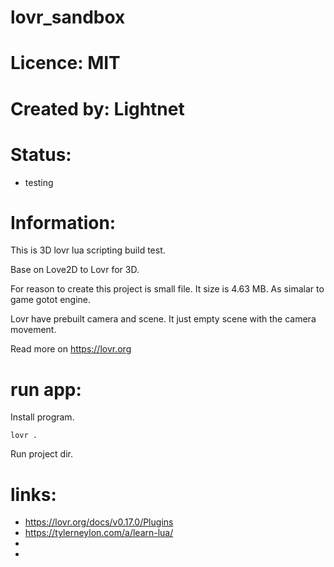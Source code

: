 # lovr_sandbox

# Licence: MIT

# Created by: Lightnet

# Status:
 * testing
 
# Information:
  This is 3D lovr lua scripting build test.

  Base on Love2D to Lovr for 3D.

  For reason to create this project is small file. It size is 4.63 MB. As simalar to game gotot engine.

  Lovr have prebuilt camera and scene. It just empty scene with the camera movement.

  Read more on https://lovr.org

# run app:
  Install program. 
```
lovr .
```
Run project dir.


# links:

 - https://lovr.org/docs/v0.17.0/Plugins
 - https://tylerneylon.com/a/learn-lua/
 - 
 - 